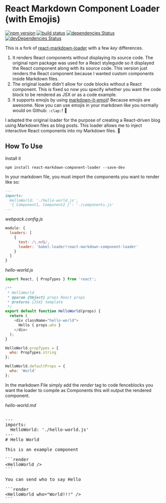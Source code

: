 React Markdown Component Loader (with Emojis)
==================

[![npm version](https://img.shields.io/npm/v/react-markdown-loader.svg)](https://www.npmjs.com/package/react-markdown-loader)
[![build status](https://travis-ci.org/javiercf/react-markdown-loader.svg?branch=master)](https://travis-ci.org/javiercf/react-markdown-loader)
[![dependencies Status](https://david-dm.org/javiercf/react-markdown-loader/status.svg)](https://david-dm.org/javiercf/react-markdown-loader)
[![devDependencies Status](https://david-dm.org/javiercf/react-markdown-loader/dev-status.svg)](https://david-dm.org/javiercf/react-markdown-loader?type=dev)


This is a fork of [react-markdown-loader](https://github.com/javiercf/react-markdown-loader) with a few _key_ differences.

1. It renders React components without displaying its source code. The original npm package was used for a React styleguide so it displayed the React component along with its source code. This version just renders the React component because I wanted custom components inside Markdown files.
2. The original loader didn't allow for code blocks without a React component. This is fixed so now you specify whether you want the code block to be rendered as JSX or as a code example.
3. It supports emojis by using [markdown-it-emoji](https://github.com/markdown-it/markdown-it-emoji)! Because emojis are awesome. Now you can use emojis in your markdown like you normally would on Github: `:clap:`! :clap:

I adapted the original loader for the purpose of creating a React-driven blog using Markdown files as blog posts. This loader allows me to inject interactive React components into my Markdown files. :cake:

## How To Use

Install it

`npm install react-markdown-component-loader --save-dev`

In your markdown file, you must import the components you want to render like so:

```markdown
---
imports:
  HelloWorld: './hello-world.js',
  '{ Component1, Component2 }': './components.js'
---
```

*webpack.config.js*
```js
module: {
  loaders: [
    {
      test: /\.md$/,
      loader: 'babel-loader!react-markdown-component-loader'
    }
  ]
}
```

*hello-world.js*
```js
import React, { PropTypes } from 'react';

/**
 * HelloWorld
 * @param {Object} props React props
 * @returns {JSX} template
 */
export default function HelloWorld(props) {
  return (
    <div className="hello-world">
      Hello { props.who }
    </div>
  );
}

HelloWorld.propTypes = {
  who: PropTypes.string
};

HelloWorld.defaultProps = {
  who: 'World'
};

```
In the markdown File simply add the *render* tag to code fenceblocks you want the
loader to compile as Components this will output the rendered component.

*hello-world.md*

<pre>

---
imports:
  HelloWorld: './hello-world.js'
---
# Hello World

This is an example component

```render
&lt;HelloWorld /&gt;
```

You can send who to say Hello

```render
&lt;HelloWorld who="World!!!" /&gt;
```

</pre>
